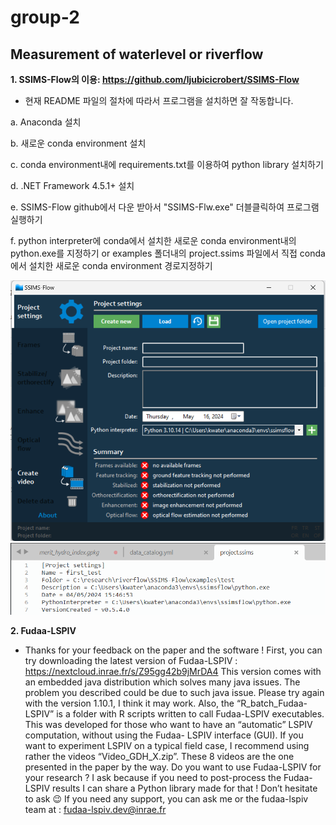 # group-2
## Measurement of waterlevel or riverflow

**1. SSIMS-Flow의 이용: https://github.com/ljubicicrobert/SSIMS-Flow**
 - 현재 README 파일의 절차에 따라서 프로그램을 설치하면 잘 작동합니다.
   
  a. Anaconda 설치

  b. 새로운 conda environment 설치
  
  c. conda environment내에 requirements.txt를 이용하여 python library 설치하기
  
  d. .NET Framework 4.5.1+ 설치
  
  e. SSIMS-Flow github에서 다운 받아서 "SSIMS-Flw.exe" 더블클릭하여 프로그램 실행하기
  
  f. python interpreter에 conda에서 설치한 새로운 conda environment내의 python.exe를 지정하기 or examples 폴더내의 project.ssims 파일에서 직접 conda에서 설치한 새로운 conda environment 경로지정하기
  
![SSIMS_Flow](ssims_flow.png)
![project_configuration](config.png)

**2. Fudaa-LSPIV**
 - Thanks for your feedback on the paper and the software !
   First, you can try downloading the latest version of Fudaa-LSPIV : https://nextcloud.inrae.fr/s/Z95gg42b9jMrDA4
   This version comes with an embedded java distribution which solves many java issues. The problem you described could be due to such java issue.
   Please try again with the version 1.10.1, I think it may work.
   Also, the “R_batch_Fudaa-LSPIV” is a folder with R scripts written to call Fudaa-LSPIV executables. This was developed for those who want to have an “automatic” LSPIV computation, without using the Fudaa- LSPIV interface (GUI).
  If you want to experiment LSPIV on a typical field case, I recommend using rather the videos “Video_GDH_X.zip”. These 8 videos are the one presented in the paper by the way.
  Do you want to use Fudaa-LSPIV for your research ? I ask because if you need to post-process the Fudaa-LSPIV results I can share a Python library made for that ! Don’t hesitate to ask 😉
  If you need any support, you can ask me or the fudaa-lspiv team at :  fudaa-lspiv.dev@inrae.fr
